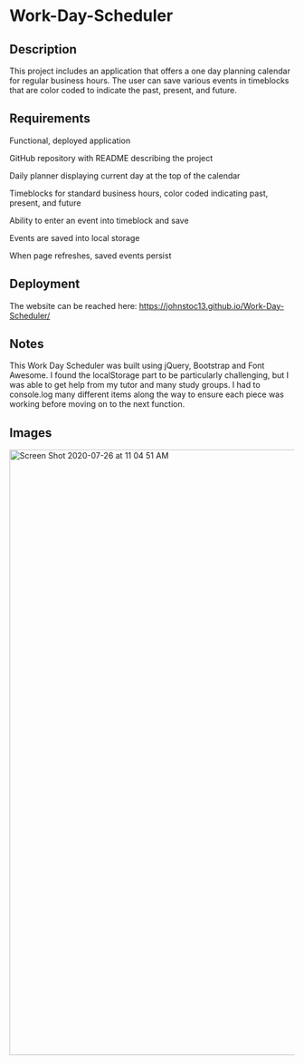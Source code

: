 # Work-Day-Scheduler

## Description

This project includes an application that offers a one day planning calendar for regular business hours. The user can save various events in timeblocks that are color coded to indicate the past, present, and future.

## Requirements

Functional, deployed application

GitHub repository with README describing the project

Daily planner displaying current day at the top of the calendar

Timeblocks for standard business hours, color coded indicating past, present, and future

Ability to enter an event into timeblock and save

Events are saved into local storage

When page refreshes, saved events persist


## Deployment

The website can be reached here:  https://johnstoc13.github.io/Work-Day-Scheduler/

## Notes

This Work Day Scheduler was built using jQuery, Bootstrap and Font Awesome. I found the localStorage part to be particularly challenging, but I was able to get help from my tutor and many study groups. I had to console.log many different items along the way to ensure each piece was working before moving on to the next function.

## Images

<img width="1069" alt="Screen Shot 2020-07-26 at 11 04 51 AM" src="https://user-images.githubusercontent.com/66090689/88482997-e1b0db80-cf32-11ea-9d4e-51798e89d0c2.png">
